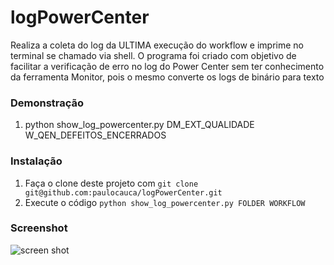 logPowerCenter
==============


   Realiza a coleta do log da ULTIMA execução do workflow e imprime no terminal se chamado via shell.
O programa foi criado com objetivo de facilitar a verificação de erro no log do Power Center  sem ter conhecimento da ferramenta Monitor,
pois o mesmo converte os logs de binário para texto

### Demonstração

1. python show_log_powercenter.py DM_EXT_QUALIDADE W_QEN_DEFEITOS_ENCERRADOS

### Instalação

1. Faça o clone deste projeto com `git clone git@github.com:paulocauca/logPowerCenter.git`
2. Execute o código `python show_log_powercenter.py FOLDER WORKFLOW`


### Screenshot

![screen shot]()